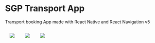 # SGP Transport App

Transport booking App made with React Native and React Navigation v5

<body data-gr-c-s-loaded="true">
    <img src="Simulator-Screen-Shot-iPhone-X-2020-03-06-at-09.03.07-473x1024.jpg">
    <img src="Simulator-Screen-Shot-iPhone-X-2020-03-06-at-09.03.07-2--473x1024.jpg">
    <img src="Simulator-Screen-Shot-iPhone-X-2020-03-06-at-09.03.07-3--473x1024.jpg">
    <style>
      img {
        max-width: 342px;
        margin: 15px;
      }

      body {
        text-align: center;
        background-color: black;
      }
    </style>
  

</body>
